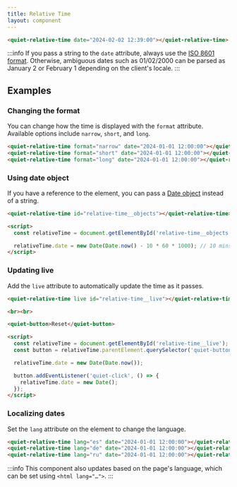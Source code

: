```yaml
---
title: Relative Time
layout: component
---
```


```html {.example}
<quiet-relative-time date="2024-02-02 12:39:00"></quiet-relative-time>
```

:::info
If you pass a string to the `date` attribute, always use the [ISO 8601 format](https://developer.mozilla.org/en-US/docs/Web/JavaScript/Reference/Global_Objects/Date/toISOString). Otherwise, ambiguous dates such as 01/02/2000 can be parsed as January 2 or February 1 depending on the client's locale.
:::

## Examples

### Changing the format

You can change how the time is displayed with the `format` attribute. Available options include `narrow`, `short`, and `long`.

```html {.example}
<quiet-relative-time format="narrow" date="2024-01-01 12:00:00"></quiet-relative-time><br>
<quiet-relative-time format="short" date="2024-01-01 12:00:00"></quiet-relative-time><br>
<quiet-relative-time format="long" date="2024-01-01 12:00:00"></quiet-relative-time>
```

### Using date object

If you have a reference to the element, you can pass a [Date object](https://developer.mozilla.org/en-US/docs/Web/JavaScript/Reference/Global_Objects/Date) instead of a string.

```html {.example}
<quiet-relative-time id="relative-time__objects"></quiet-relative-time>

<script>
  const relativeTime = document.getElementById('relative-time__objects');

  relativeTime.date = new Date(Date.now() - 10 * 60 * 1000); // 10 mins ago
</script>
```

### Updating live

Add the `live` attribute to automatically update the time as it passes.

```html {.example}
<quiet-relative-time live id="relative-time__live"></quiet-relative-time>

<br><br>

<quiet-button>Reset</quiet-button>

<script>
  const relativeTime = document.getElementById('relative-time__live');
  const button = relativeTime.parentElement.querySelector('quiet-button');

  relativeTime.date = new Date(Date.now());

  button.addEventListener('quiet-click', () => {
    relativeTime.date = new Date();
  });
</script>
```

### Localizing dates

Set the `lang` attribute on the element to change the language.

```html {.example}
<quiet-relative-time lang="es" date="2024-01-01 12:00:00"></quiet-relative-time><br>
<quiet-relative-time lang="de" date="2024-01-01 12:00:00"></quiet-relative-time><br>
<quiet-relative-time lang="ru" date="2024-01-01 12:00:00"></quiet-relative-time>
```

:::info
This component also updates based on the page's language, which can be set using `<html lang="…">`.
:::